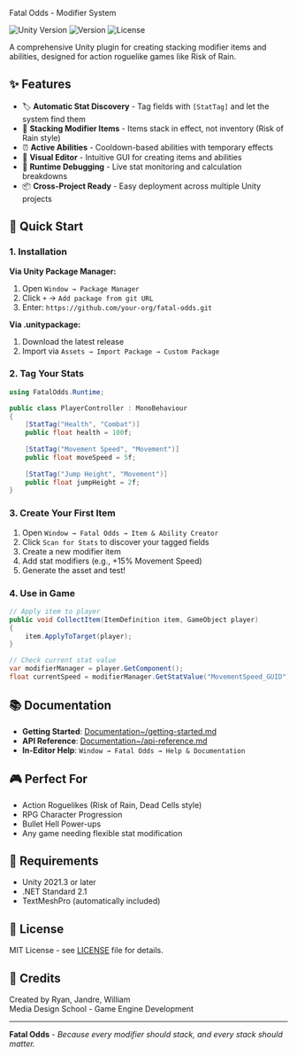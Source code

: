  Fatal Odds - Modifier System

![Unity Version](https://img.shields.io/badge/Unity-2021.3%2B-blue)
![Version](https://img.shields.io/badge/Version-0.1.0-green)
![License](https://img.shields.io/badge/License-MIT-orange)

A comprehensive Unity plugin for creating stacking modifier items and abilities, designed for action roguelike games like Risk of Rain.

## ✨ Features

- 🏷️ **Automatic Stat Discovery** - Tag fields with `[StatTag]` and let the system find them
- 🎒 **Stacking Modifier Items** - Items stack in effect, not inventory (Risk of Rain style)
- ⏰ **Active Abilities** - Cooldown-based abilities with temporary effects
- 🎨 **Visual Editor** - Intuitive GUI for creating items and abilities
- 🔧 **Runtime Debugging** - Live stat monitoring and calculation breakdowns
- 📦 **Cross-Project Ready** - Easy deployment across multiple Unity projects

## 🚀 Quick Start

### 1. Installation

**Via Unity Package Manager:**
1. Open `Window → Package Manager`
2. Click `+` → `Add package from git URL`
3. Enter: `https://github.com/your-org/fatal-odds.git`

**Via .unitypackage:**
1. Download the latest release
2. Import via `Assets → Import Package → Custom Package`

### 2. Tag Your Stats

```csharp
using FatalOdds.Runtime;

public class PlayerController : MonoBehaviour 
{
    [StatTag("Health", "Combat")]
    public float health = 100f;
    
    [StatTag("Movement Speed", "Movement")]
    public float moveSpeed = 5f;
    
    [StatTag("Jump Height", "Movement")]
    public float jumpHeight = 2f;
}
```

### 3. Create Your First Item

1. Open `Window → Fatal Odds → Item & Ability Creator`
2. Click `Scan for Stats` to discover your tagged fields
3. Create a new modifier item
4. Add stat modifiers (e.g., +15% Movement Speed)
5. Generate the asset and test!

### 4. Use in Game

```csharp
// Apply item to player
public void CollectItem(ItemDefinition item, GameObject player)
{
    item.ApplyToTarget(player);
}

// Check current stat value
var modifierManager = player.GetComponent();
float currentSpeed = modifierManager.GetStatValue("MovementSpeed_GUID");
```

## 📚 Documentation

- **Getting Started**: [Documentation~/getting-started.md](Documentation~/getting-started.md)
- **API Reference**: [Documentation~/api-reference.md](Documentation~/api-reference.md)
- **In-Editor Help**: `Window → Fatal Odds → Help & Documentation`

## 🎮 Perfect For

- Action Roguelikes (Risk of Rain, Dead Cells style)
- RPG Character Progression
- Bullet Hell Power-ups
- Any game needing flexible stat modification

## 🔧 Requirements

- Unity 2021.3 or later
- .NET Standard 2.1
- TextMeshPro (automatically included)

## 📄 License

MIT License - see [LICENSE](LICENSE) file for details.

## 🏫 Credits

Created by Ryan, Jandre, William  
Media Design School - Game Engine Development

---

**Fatal Odds** - *Because every modifier should stack, and every stack should matter.*
